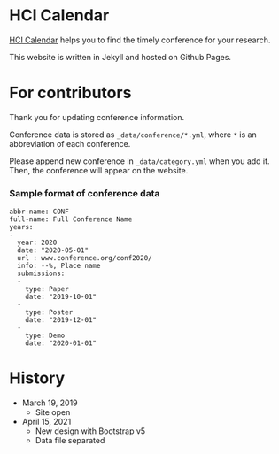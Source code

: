 # HCI Calendar

[HCI Calendar](https://hci-calendar.github.io) helps you to find the timely conference for your research.

This website is written in Jekyll and hosted on Github Pages.

# For contributors

Thank you for updating conference information.

Conference data is stored as `_data/conference/*.yml`, where `*` is an abbreviation of each conference.

Please append new conference in `_data/category.yml` when you add it. Then, the conference will appear on the website.

### Sample format of conference data

```
abbr-name: CONF
full-name: Full Conference Name
years:
-
  year: 2020
  date: "2020-05-01"
  url : www.conference.org/conf2020/
  info: --%, Place name
  submissions:
  -
    type: Paper
    date: "2019-10-01"
  -
    type: Poster
    date: "2019-12-01"
  -
    type: Demo
    date: "2020-01-01"
```

# History

- March 19, 2019
  - Site open
- April 15, 2021
  - New design with Bootstrap v5
  - Data file separated
